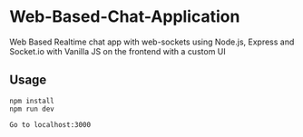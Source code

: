 # Web-Based-Chat-Application

Web Based Realtime chat app with web-sockets using Node.js, Express and Socket.io with Vanilla JS on the frontend with a custom UI

## Usage
```
npm install
npm run dev

Go to localhost:3000
```